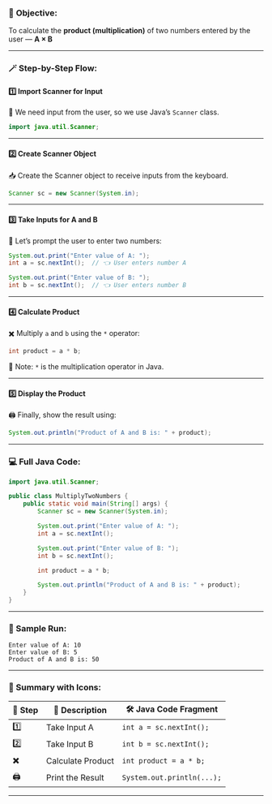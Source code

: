 ### 🧠 **Objective:**

To calculate the **product (multiplication)** of two numbers entered by the user — **A × B**

---

### 🪄 Step-by-Step Flow:

#### 1️⃣ **Import Scanner for Input**

🔧 We need input from the user, so we use Java’s `Scanner` class.

```java
import java.util.Scanner;
```

---

#### 2️⃣ **Create Scanner Object**

📥 Create the Scanner object to receive inputs from the keyboard.

```java
Scanner sc = new Scanner(System.in);
```

---

#### 3️⃣ **Take Inputs for A and B**

🧮 Let’s prompt the user to enter two numbers:

```java
System.out.print("Enter value of A: ");
int a = sc.nextInt();  // 👈 User enters number A

System.out.print("Enter value of B: ");
int b = sc.nextInt();  // 👈 User enters number B
```

---

#### 4️⃣ **Calculate Product**

✖️ Multiply `a` and `b` using the `*` operator:

```java
int product = a * b;
```

📌 Note: `*` is the multiplication operator in Java.

---

#### 5️⃣ **Display the Product**

🖨️ Finally, show the result using:

```java
System.out.println("Product of A and B is: " + product);
```

---

### 💻 Full Java Code:

```java
import java.util.Scanner;

public class MultiplyTwoNumbers {
    public static void main(String[] args) {
        Scanner sc = new Scanner(System.in);

        System.out.print("Enter value of A: ");
        int a = sc.nextInt();

        System.out.print("Enter value of B: ");
        int b = sc.nextInt();

        int product = a * b;

        System.out.println("Product of A and B is: " + product);
    }
}
```

---

### 🎯 Sample Run:

```
Enter value of A: 10
Enter value of B: 5
Product of A and B is: 50
```

---

### 🧩 Summary with Icons:

| 🔢 Step | 🧾 Description    | 🛠️ Java Code Fragment     |
| ------- | ----------------- | -------------------------- |
| 1️⃣     | Take Input A      | `int a = sc.nextInt();`    |
| 2️⃣     | Take Input B      | `int b = sc.nextInt();`    |
| ✖️      | Calculate Product | `int product = a * b;`     |
| 🖨️     | Print the Result  | `System.out.println(...);` |

---